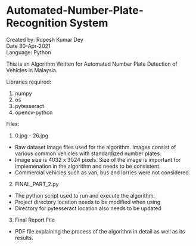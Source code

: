 # Automated-Number-Plate-Recognition System
Created by: Rupesh Kumar Dey  
Date 30-Apr-2021    
Language: Python  

This is an Algorithm Written for Automated Number Plate Detection of Vehicles in Malaysia.

Libraries required:
1) numpy
2) os
3) pytesseract
4) opencv-python

Files: 
1) 0.jpg - 26.jpg
- Raw dataset Image files used for the algorithm. Images consist of various common vehicles with standardized number plates.
- Image size is 4032 x 3024 pixels. Size of the image is important for implemenation in the algorithm and needs to be consistent. 
- Commercial vehicles such as van, bus and lorries were not considered. 

2) FINAL_PART_2.py
- The python script used to run and execute the algorithm. 
- Project directory location needs to be modified when using
- Directory for pytesseract location also needs to be updated 

3) Final Report File
- PDF file explaining the process of the algorithm in detail as well as its results. 
